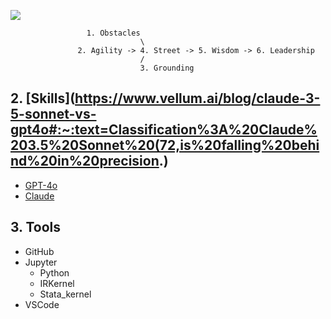 ![](https://cdn.prod.website-files.com/63f416b32254e8679cd8af88/667ac7dbb9486a9c8ea4ab49_comparison-models-by-category.jpeg)
                     
                     1. Obstacles
                                 \
                   2. Agility -> 4. Street -> 5. Wisdom -> 6. Leadership
                                 /
                                 3. Grounding


## 2. [Skills](https://www.vellum.ai/blog/claude-3-5-sonnet-vs-gpt4o#:~:text=Classification%3A%20Claude%203.5%20Sonnet%20(72,is%20falling%20behind%20in%20precision.)
- [GPT-4o](https://chatgpt.com)
- [Claude](https://claude.ai/new)

## 3. Tools
- GitHub
- Jupyter
   - Python
   - IRKernel
   - Stata_kernel 
- VSCode
